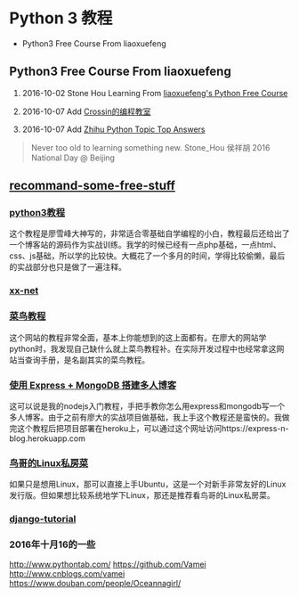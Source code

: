 Python 3 教程
============
<!-- MarkdownTOC -->

- Python3 Free Course From liaoxuefeng

<!-- /MarkdownTOC -->

## Python3 Free Course From liaoxuefeng

1. 2016-10-02 Stone Hou Learning From [liaoxuefeng's Python Free Course](http://www.liaoxuefeng.com/wiki/0014316089557264a6b348958f449949df42a6d3a2e542c000 "liaoxuefeng's Python Free Course")

2. 2016-10-07 Add [Crossin的编程教室](http://crossincode.com/home/ "Crossin的编程教室")

3. 2016-10-07 Add [Zhihu Python Topic Top Answers](https://www.zhihu.com/topic/19552832/top-answers "Zhihu Python Topic Top Answers")

> Never too old to learning something new. Stone_Hou 侯祥胡 2016 National Day @ Beijing 

## [recommand-some-free-stuff](http://www.paidepaiper.top/2016/09/29/recommand-some-free-stuff/#more "recommand-some-free-stuff")

### [python3教程](http://www.liaoxuefeng.com/wiki/0014316089557264a6b348958f449949df42a6d3a2e542c000 "python3教程")

这个教程是廖雪峰大神写的，非常适合零基础自学编程的小白，教程最后还给出了一个博客站的源码作为实战训练。我学的时候已经有一点php基础，一点html、css、js基础，所以学的比较快。大概花了一个多月的时间，学得比较偷懒，最后的实战部分也只是做了一遍注释。

### [xx-net](https://github.com/XX-net/XX-Net "wall breaker")

### [菜鸟教程](http://www.runoob.com/ "菜鸟教程")

这个网站的教程非常全面，基本上你能想到的这上面都有。在廖大的网站学python时，我发现自己缺什么就上菜鸟教程补。在实际开发过程中也经常拿这网站当查询手册，是名副其实的菜鸟教程。

### [使用 Express + MongoDB 搭建多人博客](http://wiki.jikexueyuan.com/project/express-mongodb-setup-blog/simple-blog.html)

这可以说是我的nodejs入门教程，手把手教你怎么用express和mongodb写一个多人博客。由于之前有廖大的实战项目做基础，我上手这个教程还是蛮快的。我做完这个教程后把项目部署在heroku上，可以通过这个网址访问https://express-n-blog.herokuapp.com

### [鸟哥的Linux私房菜](http://linux.vbird.org/ "鸟哥的Linux私房菜")

如果只是想用Linux，那可以直接上手Ubuntu，这是一个对新手非常友好的Linux发行版。但如果想比较系统地学下Linux，那还是推荐看鸟哥的Linux私房菜。

### [django-tutorial](http://www.ziqiangxuetang.com/django/django-tutorial.html "django中文教程")

### 2016年十月16的一些
http://www.pythontab.com/
https://github.com/Vamei
http://www.cnblogs.com/vamei
https://www.douban.com/people/Oceannagirl/
